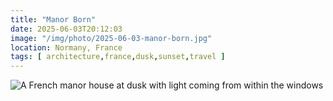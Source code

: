 ```yaml
---
title: "Manor Born"
date: 2025-06-03T20:12:03
image: "/img/photo/2025-06-03-manor-born.jpg"
location: Normany, France
tags: [ architecture,france,dusk,sunset,travel ]
---
```


![A French manor house at dusk with light coming from within the windows](/img/photo/2025-06-03-manor-born.jpg)
